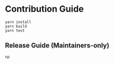 # Contribution Guide

```
yarn install
yarn build
yarn test
```

## Release Guide (Maintainers-only)

```
np
```
